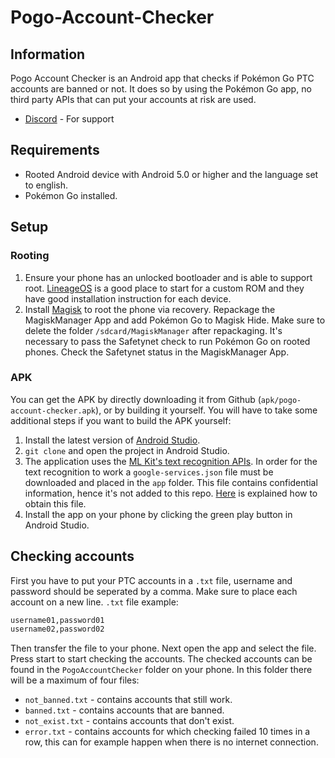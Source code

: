 # Pogo-Account-Checker
## Information
Pogo Account Checker is an Android app that checks if Pokémon Go PTC accounts are banned or not. It does so by using the Pokémon Go app, no third party APIs that can put your accounts at risk are used.
* [Discord](https://discord.gg/sNv8sPr "Discord") - For support
## Requirements
* Rooted Android device with Android 5.0 or higher and the language set to english.
* Pokémon Go installed.
## Setup
### Rooting
1. Ensure your phone has an unlocked bootloader and is able to support root. [LineageOS](https://lineageos.org/ "LineageOS") is a good place to start for a custom ROM and they have good installation instruction for each device.
2. Install [Magisk](https://www.xda-developers.com/how-to-install-magisk/ "Magisk") to root the phone via recovery. Repackage the MagiskManager App and add Pokémon Go to Magisk Hide. Make sure to delete the folder `/sdcard/MagiskManager` after repackaging. It's necessary to pass the Safetynet check to run Pokémon Go on rooted phones. Check the Safetynet status in the MagiskManager App.
### APK
You can get the APK by directly downloading it from Github (`apk/pogo-account-checker.apk`), or by building it yourself. You will have to take some additional steps if you want to build the APK yourself:
1. Install the latest version of [Android Studio](https://developer.android.com/studio/ "Android Studio").
2. `git clone` and open the project in Android Studio.
3. The application uses the [ML Kit's text recognition APIs](https://firebase.google.com/docs/ml-kit/recognize-text "ML Kit's text recognition APIs"). In order for the text recognition to work a `google-services.json` file must be downloaded and placed in the `app` folder. This file contains confidential information, hence it's not added to this repo. [Here](https://firebase.google.com/docs/android/setup "How to get google-services.json") is explained how to obtain this file.
4. Install the app on your phone by clicking the green play button in Android Studio.
## Checking accounts
First you have to put your PTC accounts in a `.txt` file, username and password should be seperated by a comma. Make sure to place each account on a new line. `.txt` file example:
```txt
username01,password01
username02,password02
```
Then transfer the file to your phone. Next open the app and select the file. Press start to start checking the accounts. The checked accounts can be found in the `PogoAccountChecker` folder on your phone. In this folder there will be a maximum of four files:
* `not_banned.txt` - contains accounts that still work.
* `banned.txt` - contains accounts that are banned.
* `not_exist.txt` - contains accounts that don't exist.
* `error.txt` - contains accounts for which checking failed 10 times in a row, this can for example happen when there is no internet connection.
